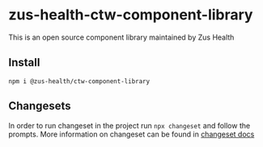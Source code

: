 # zus-health-ctw-component-library

This is an open source component library maintained by Zus Health

## Install

`npm i @zus-health/ctw-component-library`

## Changesets

In order to run changeset in the project run `npx changeset` and follow the prompts. More information on changeset can be found in [changeset docs](docs/adding-a-changeset.md)
